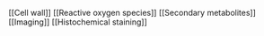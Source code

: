[[Cell wall]]
[[Reactive oxygen species]]
[[Secondary metabolites]]
[[Imaging]]
[[Histochemical staining]]
